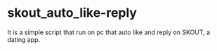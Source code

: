 # skout_auto_like-reply
It is a simple script that run on pc that auto like and reply on SKOUT, a dating app.
